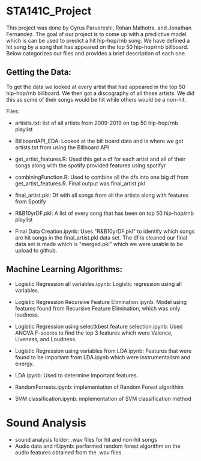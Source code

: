 # STA141C_Project

This project was done by Cyrus Parvereshi, Rohan Malhotra, and Jonathan Fernandez. The goal of our project is to come up with a predictive model which is can be used to predict a hit hip-hop/rnb song. We have defined a hit song by a song that has appeared on the top 50 hip-hop/rnb billboard. Below categorizes our files and provides a brief description of each one. 


## Getting the Data: 

To get the data we looked at every artist that had appeared in the top 50 hip-hop/rnb billboard. We then got a discography of all those artists. We did this as some of their songs would be hit while others would be a non-hit.

Files:

- artisits.txt: list of all artists from 2009-2019 on top 50 hip-hop/rnb playlist

- BillboardAPI_EDA: Looked at the bill board data and is where we got artists.txt from using the Billboard API

- get_artist_features.R: Used this get a df for each artist and all of their songs along with the spotify provided features using spotifyr

- combiningFunction.R: Used to combine all the dfs into one big df from get_artist_features.R. Final output was final_artist.pkl

- final_artist.pkl: Df with all songs from all the artists along with features from Spotify

- R&B10yrDF.pkl: A list of every song that has been on top 50 hip-hop/rnb playlist

- Final Data Creation.ipynb: Uses "R&B10yrDF.pkl" to identify which songs are hit songs in the final_artist.pkl data set. The df is cleaned our final data set is made which is "merged.pkl" which we were unable to be upload to github.

## Machine Learning Algorithms:

- Logistic Regression all variables.ipynb: Logistic regression using all variables.

- Logistic Regression Recursive Feature Elimination.ipynb: Model using features found from Recursive Feature Elimination, which was only loudness. 

- Logistic Regression using selectkbest feature selection.ipynb: Used ANOVA F-scores to find the top 3 features which were Valence, Liveness, and Loudness.

- Logistic Regression using variables from LDA.ipynb: Features that were found to be important from LDA.ipynb which were instrumentalism and energy. 

- LDA.ipynb: Used to determine important features. 

- RandomForrests.ipynb: implementation of  Random Forest algorithim

- SVM classification.ipynb: implementation of SVM classification method


# Sound Analysis 

- sound analysis folder: .wav files for hit and non-hit songs
- Audio data and rf.ipynb: performed random forest algorithm on the audio features obtained from the .wav files









